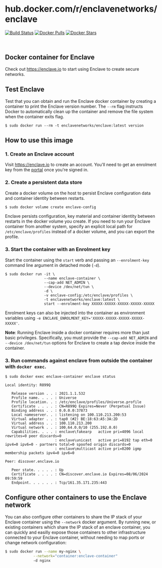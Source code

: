 # hub.docker.com/r/enclavenetworks/enclave

[![Build Status](https://img.shields.io/docker/cloud/build/enclavenetworks/enclave.svg)](https://hub.docker.com/r/enclavenetworks/enclave)
[![Docker Pulls](https://img.shields.io/docker/pulls/enclavenetworks/enclave.svg)](https://hub.docker.com/r/enclavenetworks/enclave)
[![Docker Stars](https://img.shields.io/docker/stars/enclavenetworks/enclave.svg)](https://hub.docker.com/r/enclavenetworks/enclave)

<p>&nbsp;</p>

## Docker container for Enclave

Check out https://enclave.io to start using Enclave to create secure networks.

## Test Enclave

Test that you can obtain and run the Enclave docker container by creating a container to print the Enclave version number. The `--rm` flag instructs Docker to automatically clean up the container and remove the file system when the container exits flag.

```
$ sudo docker run --rm -t enclavenetworks/enclave:latest version
```

## How to use this image

### 1. Create an Enclave account

Visit https://enclave.io to create an account. You'll need to get an enrolment key from the [portal](https://portal.enclave.io) once you're signed in.

### 2. Create a persistent data store

Create a docker volume on the host to persist Enclave configuration data and container identity between restarts. 

```bash
$ sudo docker volume create enclave-config
```

Enclave persists configuration, key material and container identity between restarts in the docker volume you create. If you need to run your Enclave container from another system, specify an explicit local path for `/etc/enclave/profiles` instead of a docker volume, and you can export the profile.

### 3. Start the container with an Enrolment key

Start the container using the `start` verb and passing an `--enrolment-key` command line argument in detached mode (`-d`).

```
$ sudo docker run -it \
                  --name enclave-container \
                  --cap-add NET_ADMIN \
                  --device /dev/net/tun \
                  -d \
                  -v enclave-config:/etc/enclave/profiles \
                  -t enclavenetworks/enclave:latest \
                  start --enrolment-key XXXXX-XXXXX-XXXXX-XXXXX-XXXXX
```

Enrolment keys can also be injected into the container as environment variables using `-e ENCLAVE_ENROLMENT_KEY='XXXXX-XXXXX-XXXXX-XXXXX-XXXXX'`.

**Note**: Running Enclave inside a docker container requires more than just basic privileges. Specifically, you
must provide the `--cap-add NET_ADMIN` and `--device /dev/net/tun` options for Enclave to create a tap device inside the container.

### 3. Run commands against enclave from outside the container with `docker exec`.

```
$ sudo docker exec enclave-container enclave status

Local identity: R899Q

   Release version . . : 2021.1.1.532
   Profile name. . . . : Universe
   Profile location. . : /etc/enclave/profiles/Universe.profile
   Certificate . . . . : CN=R899Q Expires=Never (Perpetual Issue)
   Binding address . . : 0.0.0.0:37873
   Local nameserver. . : listening on 100.110.213.200:53
   Virtual adapter . . : tap0 (#2) BE:18:63:A5:3A:2D
   Virtual address . . : 100.110.213.200
   Virtual network . . : 100.64.0.0/10 (255.192.0.0)
   Capabilities. . . . : enclave\fakearp   active pri=4096 local rewrites=0 peer discards=0
                       : enclave\unicast   active pri=8192 tap eth=0 ipv4=0 ipv6=0 - partners total=0 spoofed origin discards=0
                       : enclave\multicast active pri=8200 igmp membership packets ipv4=0 ipv6=0

Peer: discover.enclave.io

   Peer state. . . . . : Up
   Certificate . . . . : CN=discover.enclave.io Expires=08/06/2024 09:59:59
   Endpoint. . . . . . : Tcp/161.35.171.235:443
```

## Configure other containers to use the Enclave network

You can also configure other containers to share the IP stack of your Enclave container using the `--network` docker argument. By running new, or existing containers which share the IP stack of an enclave container, you can quickly and easilly expose those containers to other infrastructure connected to your Enclave container, without needing to map ports or change network configuration:

```bash
$ sudo docker run --name my-nginx \
             --network="container:enclave-container" 
             -d nginx
```

